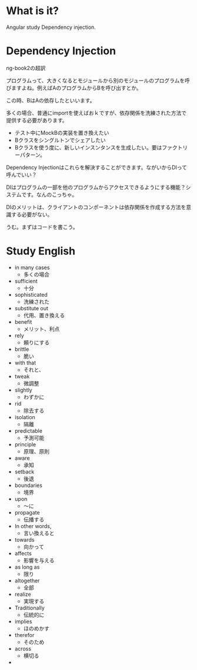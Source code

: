 # What is it?

Angular study Dependency injection.

# Dependency Injection

ng-book2の超訳

プログラムって、大きくなるとモジュールから別のモジュールのプログラムを呼びますよね。例えばAのプログラムからBを呼び出すとか。

この時、BはAの依存したといいます。

多くの場合、普通にimportを使えばおｋですが、依存関係を洗練された方法で提供する必要があります。

* テスト中にMockBの実装を置き換えたい
* Bクラスをシングルトンでシェアしたい
* Bクラスを使う度に、新しいインスンタンスを生成したい。要はファクトリーパターン。

Dependency Injectionはこれらを解決することができます。ながいからDIって呼んでいい？

DIはプログラムの一部を他のプログラムからアクセスできるようにする機能？システムです。なんのこっちゃ。

DIのメリットは、クライアントのコンポーネントは依存関係を作成する方法を意識する必要がない。

うむ。まずはコードを書こう。


# Study English

* in many cases
    * 多くの場合
* sufficient
    * 十分
* sophisticated
    * 洗練された
* substitute out 
    * 代用、置き換える
* benefit
    * メリット、利点
* rely
    * 頼りにする
* brittle
    * 脆い
* with that
    * それと、
* tweak
    * 微調整
* slightly
    * わずかに
* rid
    * 除去する
* isolation
    * 隔離
* predictable
    * 予測可能
* principle
    * 原理、原則
* aware
    * 承知
* setback
    * 後退
* boundaries
    * 境界
* upon
    * 〜に
* propagate
    * 伝播する
* In other words,
    * 言い換えると
* towards
    * 向かって
* affects
    * 影響を与える
* as long as
    * 限り
* altogether
    * 全部
* realize
    * 実現する
* Traditionally
    * 伝統的に
* implies
    * ほのめかす
* therefor
    * そのため
* across
    * 横切る
*
